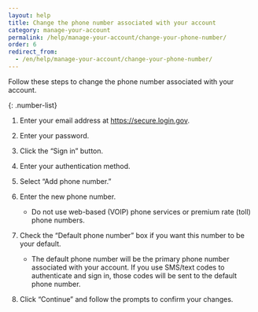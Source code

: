 ```yaml
---
layout: help
title: Change the phone number associated with your account
category: manage-your-account
permalink: /help/manage-your-account/change-your-phone-number/
order: 6 
redirect_from:
  - /en/help/manage-your-account/change-your-phone-number/
---
```

Follow these steps to change the phone number associated with your account.

{: .number-list}

1. Enter your email address at <https://secure.login.gov>.
2. Enter your password.
3. Click the “Sign in” button.
4. Enter your authentication method.
5. Select “Add phone number.”
6. Enter the new phone number.

   * Do not use web-based (VOIP) phone services or premium rate (toll) phone numbers.
7. Check the “Default phone number” box if you want this number to be your default.

   * The default phone number will be the primary phone number associated with your account. If you use SMS/text codes to authenticate and sign in, those codes will be sent to the default phone number.
8. Click “Continue” and follow the prompts to confirm your changes.
